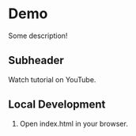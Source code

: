 # Demo 

Some description!

## Subheader

Watch tutorial on YouTube.

## Local Development 

1. Open index.html in your browser.
